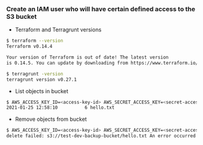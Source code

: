 ### Create an IAM user who will have certain defined access to the S3 bucket


- Terraform and Terragrunt versions
```bash
$ terraform --version
Terraform v0.14.4

Your version of Terraform is out of date! The latest version
is 0.14.5. You can update by downloading from https://www.terraform.io/downloads.html

$ terragrunt -version
terragrunt version v0.27.1
```

- List objects in bucket
```bash
$ AWS_ACCESS_KEY_ID=<access-key-id> AWS_SECRET_ACCESS_KEY=<secret-access-key> aws s3 ls s3://test-dev-backup-bucket
2021-01-25 12:58:10          6 hello.txt
```

- Remove objects from bucket
```bash
$ AWS_ACCESS_KEY_ID=<access-key-id> AWS_SECRET_ACCESS_KEY=<secret-access-key> aws s3 rm s3://test-dev-backup-bucket/hello.txt
delete failed: s3://test-dev-backup-bucket/hello.txt An error occurred (AccessDenied) when calling the DeleteObject operation: Access Denied
```
